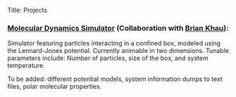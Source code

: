 Title: Projects

<h3> <a href="https://github.com/briankhau/mdsim"> Molecular Dynamics Simulator</a> (Collaboration with <a href="https://github.com/briankhau"> Brian Khau</a>): </h3>

Simulator featuring particles interacting in a confined box, modeled using the Lennard-Jones potential. Currently animable in two dimensions. Tunable parameters include: Number of particles, size of the box, and system temperature.

To be added: different potential models, system information dumps to text files, polar molecular properties.
